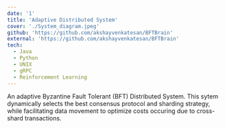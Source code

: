```yaml
---
date: '1'
title: 'Adaptive Distributed System'
cover: './System_diagram.jpeg'
github: 'https://github.com/akshayvenkatesan/BFTBrain'
external: 'https://github.com/akshayvenkatesan/BFTBrain'
tech:
  - Java
  - Python
  - UNIX
  - gRPC
  - Reinforcement Learning
---
```


An adaptive Byzantine Fault Tolerant (BFT) Distributed System. This sytem dynamically selects the best consensus protocol and sharding strategy, while facilitating data movement to optimize costs occuring due to cross-shard transactions.
